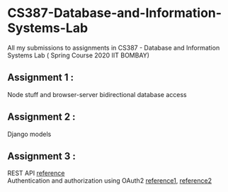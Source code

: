 # CS387-Database-and-Information-Systems-Lab
All my submissions to assignments in CS387 - Database and Information Systems Lab ( Spring Course 2020 IIT BOMBAY)

## Assignment 1 : 
  Node stuff and browser-server bidirectional database access

## Assignment 2 :
  Django models

## Assignment 3 :
  REST API [reference](https://www.django-rest-framework.org/tutorial/quickstart/) <br />
  Authentication and authorization using OAuth2 [reference1](https://developer.github.com/apps/building-oauth-apps/authorizing-oauth-apps/), [reference2](https://www.digitalocean.com/community/tutorials/django-authentication-with-facebook-instagram-and-linkedin)
